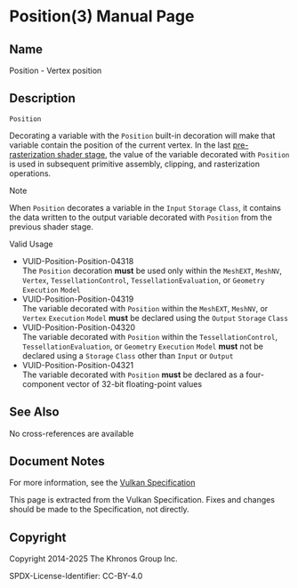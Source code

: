 # Position(3) Manual Page

## Name

Position - Vertex position



## [](#_description)Description

`Position`

Decorating a variable with the `Position` built-in decoration will make that variable contain the position of the current vertex. In the last [pre-rasterization shader stage](https://registry.khronos.org/vulkan/specs/latest/html/vkspec.html#pipelines-graphics-subsets-pre-rasterization), the value of the variable decorated with `Position` is used in subsequent primitive assembly, clipping, and rasterization operations.

Note

When `Position` decorates a variable in the `Input` `Storage` `Class`, it contains the data written to the output variable decorated with `Position` from the previous shader stage.

Valid Usage

- [](#VUID-Position-Position-04318)VUID-Position-Position-04318  
  The `Position` decoration **must** be used only within the `MeshEXT`, `MeshNV`, `Vertex`, `TessellationControl`, `TessellationEvaluation`, or `Geometry` `Execution` `Model`
- [](#VUID-Position-Position-04319)VUID-Position-Position-04319  
  The variable decorated with `Position` within the `MeshEXT`, `MeshNV`, or `Vertex` `Execution` `Model` **must** be declared using the `Output` `Storage` `Class`
- [](#VUID-Position-Position-04320)VUID-Position-Position-04320  
  The variable decorated with `Position` within the `TessellationControl`, `TessellationEvaluation`, or `Geometry` `Execution` `Model` **must** not be declared using a `Storage` `Class` other than `Input` or `Output`
- [](#VUID-Position-Position-04321)VUID-Position-Position-04321  
  The variable decorated with `Position` **must** be declared as a four-component vector of 32-bit floating-point values

## [](#_see_also)See Also

No cross-references are available

## [](#_document_notes)Document Notes

For more information, see the [Vulkan Specification](https://registry.khronos.org/vulkan/specs/latest/html/vkspec.html#Position)

This page is extracted from the Vulkan Specification. Fixes and changes should be made to the Specification, not directly.

## [](#_copyright)Copyright

Copyright 2014-2025 The Khronos Group Inc.

SPDX-License-Identifier: CC-BY-4.0